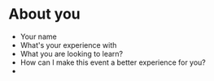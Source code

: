 # About you

* Your name
* What's your experience with 
* What you are looking to learn?
* How can I make this event a better experience for you?
* 



